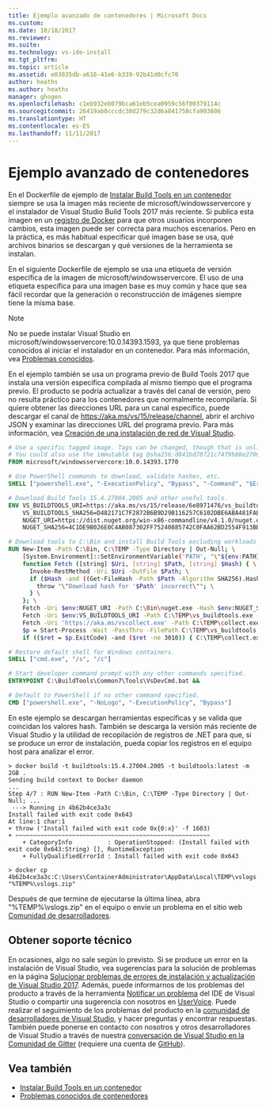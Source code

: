 ```yaml
---
title: Ejemplo avanzado de contenedores | Microsoft Docs
ms.custom: 
ms.date: 10/18/2017
ms.reviewer: 
ms.suite: 
ms.technology: vs-ide-install
ms.tgt_pltfrm: 
ms.topic: article
ms.assetid: e03835db-a616-41e6-b339-92b41d0cfc70
author: heaths
ms.author: heaths
manager: ghogen
ms.openlocfilehash: c1eb932eb079bca61eb5cea0959c56f00379114c
ms.sourcegitcommit: 26419ab0cccdc30d279c32d6a841758cfa903806
ms.translationtype: HT
ms.contentlocale: es-ES
ms.lasthandoff: 11/11/2017
---
```

# <a name="advanced-example-for-containers"></a>Ejemplo avanzado de contenedores

En el Dockerfile de ejemplo de [Instalar Build Tools en un contenedor](build-tools-container.md) siempre se usa la imagen más reciente de microsoft/windowsservercore y el instalador de Visual Studio Build Tools 2017 más reciente. Si publica esta imagen en un [registro de Docker](https://azure.microsoft.com/services/container-registry) para que otros usuarios incorporen cambios, esta imagen puede ser correcta para muchos escenarios. Pero en la práctica, es más habitual especificar qué imagen base se usa, qué archivos binarios se descargan y qué versiones de la herramienta se instalan.

En el siguiente Dockerfile de ejemplo se usa una etiqueta de versión específica de la imagen de microsoft/windowsservercore. El uso de una etiqueta específica para una imagen base es muy común y hace que sea fácil recordar que la generación o reconstrucción de imágenes siempre tiene la misma base.

> [!NOTE]
> No se puede instalar Visual Studio en microsoft/windowsservercore:10.0.14393.1593, ya que tiene problemas conocidos al iniciar el instalador en un contenedor. Para más información, vea [Problemas conocidos](build-tools-container-issues.md).

En el ejemplo también se usa un programa previo de Build Tools 2017 que instala una versión específica compilada al mismo tiempo que el programa previo. El producto se podría actualizar a través del canal de versión, pero no resulta práctico para los contenedores que normalmente recompilaría. Si quiere obtener las direcciones URL para un canal específico, puede descargar el canal de https://aka.ms/vs/15/release/channel, abrir el archivo JSON y examinar las direcciones URL del programa previo. Para más información, vea [Creación de una instalación de red de Visual Studio](create-a-network-installation-of-visual-studio.md).

```dockerfile
# Use a specific tagged image. Tags can be changed, though that is unlikely for most images.
# You could also use the immutable tag @sha256:d841bd78721c74f9b88e2700f5f3c2d66b54cb855b8acb4ab2c627a76a46301d
FROM microsoft/windowsservercore:10.0.14393.1770

# Use PowerShell commands to download, validate hashes, etc.
SHELL ["powershell.exe", "-ExecutionPolicy", "Bypass", "-Command", "$ErrorActionPreference='Stop'; $ProgressPreference='SilentlyContinue'; $VerbosePreference = 'Continue';"]

# Download Build Tools 15.4.27004.2005 and other useful tools.
ENV VS_BUILDTOOLS_URI=https://aka.ms/vs/15/release/6e8971476/vs_buildtools.exe \
    VS_BUILDTOOLS_SHA256=D482171C7F2872B6B9D29B116257C6102DBE6ABA481FAE4983659E7BF67C0F88 \
    NUGET_URI=https://dist.nuget.org/win-x86-commandline/v4.1.0/nuget.exe \
    NUGET_SHA256=4C1DE9B026E0C4AB087302FF75240885742C0FAA62BD2554F913BBE1F6CB63A0

# Download tools to C:\Bin and install Build Tools excluding workloads and components with known issues.
RUN New-Item -Path C:\Bin, C:\TEMP -Type Directory | Out-Null; \
    [System.Environment]::SetEnvironmentVariable('PATH', "\"${env:PATH};C:\Bin\"", 'Machine'); \
    function Fetch ([string] $Uri, [string] $Path, [string] $Hash) { \
      Invoke-RestMethod -Uri $Uri -OutFile $Path; \
      if ($Hash -and ((Get-FileHash -Path $Path -Algorithm SHA256).Hash -ne $Hash)) { \
        throw "\"Download hash for '$Path' incorrect\""; \
      } \
    }; \
    Fetch -Uri $env:NUGET_URI -Path C:\Bin\nuget.exe -Hash $env:NUGET_SHA256; \
    Fetch -Uri $env:VS_BUILDTOOLS_URI -Path C:\TEMP\vs_buildtools.exe -Hash $env:VS_BUILDTOOLS_SHA256; \
    Fetch -Uri 'https://aka.ms/vscollect.exe' -Path C:\TEMP\collect.exe; \
    $p = Start-Process -Wait -PassThru -FilePath C:\TEMP\vs_buildtools.exe -ArgumentList '--quiet --wait --norestart --nocache --installPath C:\BuildTools --all --remove Microsoft.VisualStudio.Component.Windows10SDK.10240 --remove Microsoft.VisualStudio.Component.Windows10SDK.10586 --remove Microsoft.VisualStudio.Component.Windows10SDK.14393 --remove Microsoft.VisualStudio.Component.Windows81SDK'; \
    if (($ret = $p.ExitCode) -and ($ret -ne 3010)) { C:\TEMP\collect.exe; throw ('Install failed with exit code 0x{0:x}' -f $ret) }

# Restore default shell for Windows containers.
SHELL ["cmd.exe", "/s", "/c"]

# Start developer command prompt with any other commands specified.
ENTRYPOINT C:\BuildTools\Common7\Tools\VsDevCmd.bat &&

# Default to PowerShell if no other command specified.
CMD ["powershell.exe", "-NoLogo", "-ExecutionPolicy", "Bypass"]
```

En este ejemplo se descargan herramientas específicas y se valida que coincidan los valores hash. También se descarga la versión más reciente de Visual Studio y la utilidad de recopilación de registros de .NET para que, si se produce un error de instalación, pueda copiar los registros en el equipo host para analizar el error.

```shell
> docker build -t buildtools:15.4.27004.2005 -t buildtools:latest -m 2GB .
Sending build context to Docker daemon
...
Step 4/7 : RUN New-Item -Path C:\Bin, C:\TEMP -Type Directory | Out-Null; ...
 ---> Running in 4b62b4ce3a3c
Install failed with exit code 0x643
At line:1 char:1
+ throw ('Install failed with exit code 0x{0:x}' -f 1603)
+ ~~~~~~~~~~~~~~~~~~~~~~~~~~~~~~~~~~~~~~~~~~~~~~~~~~~~~~~
    + CategoryInfo          : OperationStopped: (Install failed with exit code 0x643:String) [], RuntimeException
    + FullyQualifiedErrorId : Install failed with exit code 0x643

> docker cp 4b62b4ce3a3c:C:\Users\ContainerAdministrator\AppData\Local\TEMP\vslogs.zip "%TEMP%\vslogs.zip"
```

Después de que termine de ejecutarse la última línea, abra "%TEMP%\vslogs.zip" en el equipo o envíe un problema en el sitio web [Comunidad de desarrolladores](https://developercommunity.visualstudio.com).

## <a name="get-support"></a>Obtener soporte técnico
En ocasiones, algo no sale según lo previsto. Si se produce un error en la instalación de Visual Studio, vea sugerencias para la solución de problemas en la página [Solucionar problemas de errores de instalación y actualización de Visual Studio 2017](troubleshooting-installation-issues.md). Además, puede informarnos de los problemas del producto a través de la herramienta [Notificar un problema](../ide/how-to-report-a-problem-with-visual-studio-2017.md) del IDE de Visual Studio o compartir una sugerencia con nosotros en [UserVoice](https://visualstudio.uservoice.com/forums/121579). Puede realizar el seguimiento de los problemas del producto en la [comunidad de desarrolladores de Visual Studio](https://developercommunity.visualstudio.com/), y hacer preguntas y encontrar respuestas. También puede ponerse en contacto con nosotros y otros desarrolladores de Visual Studio a través de nuestra [conversación de Visual Studio en la Comunidad de Gitter](https://gitter.im/Microsoft/VisualStudio) (requiere una cuenta de [GitHub](https://github.com/)).

## <a name="see-also"></a>Vea también
* [Instalar Build Tools en un contenedor](build-tools-container.md)
* [Problemas conocidos de contenedores](build-tools-container-issues.md)
